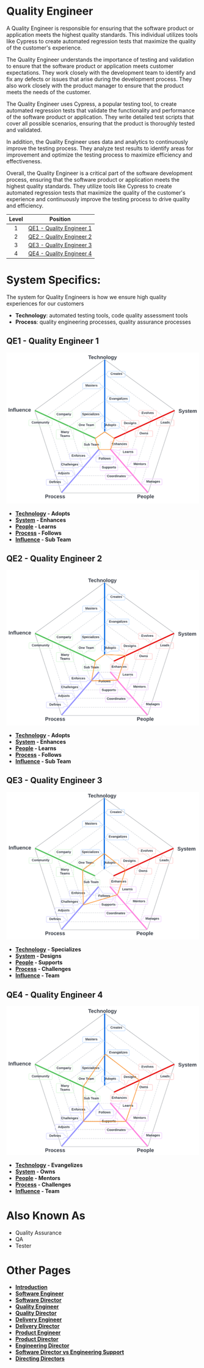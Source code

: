 # Quality Engineer

A Quality Engineer is responsible for ensuring that the software product or application meets the highest quality standards. This individual utilizes tools like Cypress to create automated regression tests that maximize the quality of the customer's experience.

The Quality Engineer understands the importance of testing and validation to ensure that the software product or application meets customer expectations. They work closely with the development team to identify and fix any defects or issues that arise during the development process. They also work closely with the product manager to ensure that the product meets the needs of the customer.

The Quality Engineer uses Cypress, a popular testing tool, to create automated regression tests that validate the functionality and performance of the software product or application. They write detailed test scripts that cover all possible scenarios, ensuring that the product is thoroughly tested and validated.

In addition, the Quality Engineer uses data and analytics to continuously improve the testing process. They analyze test results to identify areas for improvement and optimize the testing process to maximize efficiency and effectiveness.

Overall, the Quality Engineer is a critical part of the software development process, ensuring that the software product or application meets the highest quality standards. They utilize tools like Cypress to create automated regression tests that maximize the quality of the customer's experience and continuously improve the testing process to drive quality and efficiency.

| Level |  Position |
| :---: |  :---: |
| 1 | [QE1 - Quality Engineer 1](#qe1---quality-engineer-1) |
| 2 | [QE2 - Quality Engineer 2](#qe2---quality-engineer-2) |
| 3 | [QE3 - Quality Engineer 3](#qe3---quality-engineer-3) |
| 4 | [QE4 - Quality Engineer 4](#qe4---quality-engineer-4) |

# System Specifics:
The system for Quality Engineers is how we ensure high quality experiences for our customers
* **Technology**: automated testing tools, code quality assessment tools 
* **Process**: quality engineering processes, quality assurance processes

## QE1 - Quality Engineer 1

![System Dimensions](charts/Layr-Engineering-Path-QE1.png "Quality Engineer 1")

* **[Technology](README.md#technology) - Adopts**
* **[System](README.md#technology) - Enhances**
* **[People](README.md#people) - Learns**
* **[Process](README.md#process) - Follows**
* **[Influence](README.md#influence) - Sub Team**

## QE2 - Quality Engineer 2

![System Dimensions](charts/Layr-Engineering-Path-QE2.png "Quality Engineer 2")

* **[Technology](README.md#technology) - Adopts**
* **[System](README.md#technology) - Enhances**
* **[People](README.md#people) - Learns**
* **[Process](README.md#process) - Follows**
* **[Influence](README.md#influence) - Sub Team**

## QE3 - Quality Engineer 3

![System Dimensions](charts/Layr-Engineering-Path-QE3.png "Quality Engineer 3")

* **[Technology](README.md#technology) - Specializes**
* **[System](README.md#technology) - Designs**
* **[People](README.md#people) - Supports**
* **[Process](README.md#process) - Challenges**
* **[Influence](README.md#influence) - Team**

## QE4 - Quality Engineer 4

![System Dimensions](charts/Layr-Engineering-Path-QE4.png "Quality Engineer 4")

* **[Technology](README.md#technology) - Evangelizes**
* **[System](README.md#technology) - Owns**
* **[People](README.md#people) - Mentors**
* **[Process](README.md#process) - Challenges**
* **[Influence](README.md#influence) - Team**

# Also Known As
* Quality Assurance
* QA
* Tester


# Other Pages
* [**Introduction**](README.md)
* [**Software Engineer**](Software-Engineer.md)
* [**Software Director**](Software-Director.md) 
* [**Quality Engineer**](Quality-Engineer.md)
* [**Quality Director**](Quality-Director.md)
* [**Delivery Engineer**](Delivery-Engineer.md)
* [**Delivery Director**](Delivery-Director.md)
* [**Product Engineer**](Product-Engineer.md)
* [**Product Director**](Product-Director.md)
* [**Engineering Director**](Engineering-Director.md)
* [**Software Director vs Engineering Support**](Comparison-Software-Director-Engineering-Director.md)
* [**Directing Directors**](Directing-Directors.md)
